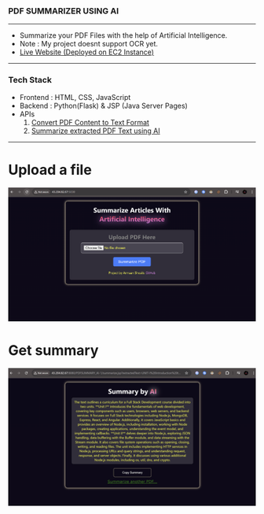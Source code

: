 ### PDF SUMMARIZER USING AI
---
- Summarize your PDF Files with the help of Artificial Intelligence.
- Note : My project doesnt support OCR yet.
- [Live Website (Deployed on EC2 Instance)](http://43.204.82.67:5000/)
---
### Tech Stack
- Frontend : HTML, CSS, JavaScript
- Backend : Python(Flask) & JSP (Java Server Pages)
- APIs
  1. [Convert PDF Content to Text Format](https://portal.cloudmersive.com/documentation?selected=%2fconvert%2fpdf%2fto%2ftxt&api=linkConvert&language=linkPython)
  2. [Summarize extracted PDF Text using AI](https://rapidapi.com/rphrp1985/api/chatgpt-42)
---
# Upload a file
<img title="a title" alt="Alt text" src="summaryHomePage.png">

# Get summary
<img title="a title" alt="Alt text" src="summarySample.png">



